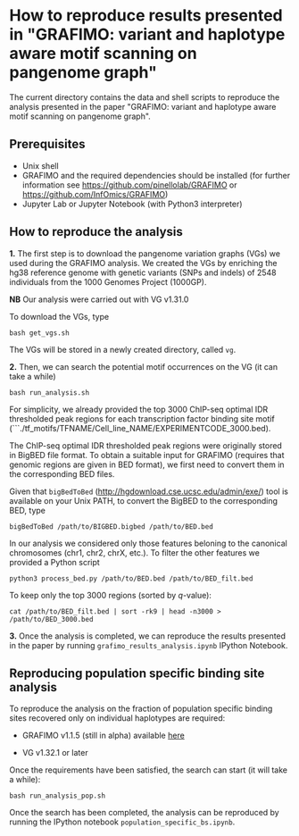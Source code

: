 # How to reproduce results presented in "GRAFIMO: variant and haplotype aware motif scanning on pangenome graph"

The current directory contains the data and shell scripts to reproduce the analysis presented in the paper "GRAFIMO: variant and haplotype aware motif scanning on pangenome graph".

## Prerequisites

- Unix shell
- GRAFIMO and the required dependencies should be installed (for further information see https://github.com/pinellolab/GRAFIMO or https://github.com/InfOmics/GRAFIMO)
- Jupyter Lab or Jupyter Notebook (with Python3 interpreter)

## How to reproduce the analysis

**1.** The first step is to download the pangenome variation graphs (VGs) we used during the GRAFIMO analysis. We created the VGs by enriching the hg38 reference genome with genetic variants (SNPs and indels) of 2548 individuals from the 1000 Genomes Project (1000GP).

**NB** Our analysis were carried out with VG v1.31.0

To download the VGs, type
```
bash get_vgs.sh
```

The VGs will be stored in a newly created directory, called ```vg```.

**2.** Then, we can search the potential motif occurrences on the VG (it can take a while)
```
bash run_analysis.sh
```

For simplicity, we already provided the top 3000 ChIP-seq optimal IDR thresholded peak regions for each transcription factor binding site motif (```./tf_motifs/TFNAME/Cell_line_NAME/EXPERIMENTCODE_3000.bed).

The ChIP-seq optimal IDR thresholded peak regions were originally stored in BigBED file format. To obtain a suitable input for GRAFIMO (requires that genomic regions are given in BED format), we first need to convert them in the corresponding BED files.

Given that ```bigBedToBed``` (http://hgdownload.cse.ucsc.edu/admin/exe/) tool is available on your Unix PATH, to convert the BigBED to the corresponding BED, type
```
bigBedToBed /path/to/BIGBED.bigbed /path/to/BED.bed
```

In our analysis we considered only those features beloning to the canonical chromosomes (chr1, chr2, chrX, etc.). To filter the other features we provided a Python script
```
python3 process_bed.py /path/to/BED.bed /path/to/BED_filt.bed
```

To keep only the top 3000 regions (sorted by *q*-value):
```
cat /path/to/BED_filt.bed | sort -rk9 | head -n3000 > /path/to/BED_3000.bed
```

**3.** Once the analysis is completed, we can reproduce the results presented in the paper by running ```grafimo_results_analysis.ipynb``` IPython Notebook.

## Reproducing population specific binding site analysis

To reproduce the analysis on the fraction of population specific binding sites recovered only on individual haplotypes are required: 

- GRAFIMO v1.1.5 (still in alpha) available [here](https://github.com/pinellolab/GRAFIMO/tree/track-samples)

- VG v1.32.1 or later

Once the requirements have been satisfied, the search can start (it will take a while):
```
bash run_analysis_pop.sh
```

Once the search has been completed, the analysis can be reproduced by running the IPython notebook ```population_specific_bs.ipynb```.
